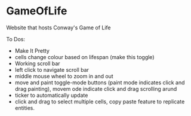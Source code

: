 # GameOfLife
Website that hosts Conway's Game of Life 

To Dos:
- Make It Pretty 
- cells change colour based on lifespan  (make this toggle)
- Working scroll bar 
- left click to navigate scroll bar
- middle mouse wheel to zoom in and out 
- move and paint toggle-mode buttons (paint mode indicates click and drag painting), movem ode indicate click and drag scrolling arund 
- ticker to automatically update
- click and drag to select multiple cells, copy paste feature to replicate entities.